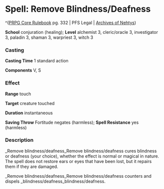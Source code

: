 # Spell: Remove Blindness/Deafness

^([PRPG Core Rulebook][ss-remove-blindness-deafness] pg. 332 | PFS Legal | [Archives of Nehtys][sn-remove-blindness-deafness])

**School** conjuration (healing); **Level** alchemist 3, cleric/oracle 3, investigator 3, paladin 3, shaman 3, warpriest 3, witch 3

### Casting

**Casting Time** 1 standard action  

**Components** V, S

### Effect

**Range** touch  

**Target** creature touched  

**Duration** instantaneous  

**Saving Throw** Fortitude negates (harmless); **Spell Resistance** yes (harmless)

### Description

_Remove blindness/deafness_Remove blindness/deafness cures blindness or deafness (your choice), whether the effect is normal or magical in nature. The spell does not restore ears or eyes that have been lost, but it repairs them if they are damaged.  

_Remove blindness/deafness_Remove blindness/deafness counters and dispels _blindness/deafness_blindness/deafness.

[ss-remove-blindness-deafness]: http://paizo.com/pathfinderRPG/v57
[sn-remove-blindness-deafness]: http://www.archivesofnethys.com/SpellDisplay.aspx?ItemName=Remove%20Blindness/Deafness